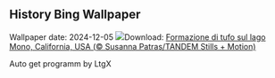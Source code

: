## History Bing Wallpaper
Wallpaper date: 2024-12-05
![](https://www.bing.com/th?id=OHR.MonoTufa_IT-IT7280531919_UHD.jpg&w=1000)Download: [Formazione di tufo sul lago Mono, California, USA (© Susanna Patras/TANDEM Stills + Motion)](https://www.bing.com/th?id=OHR.MonoTufa_IT-IT7280531919_UHD.jpg)

Auto get programm by LtgX

